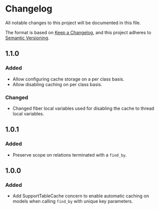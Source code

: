 # Changelog
All notable changes to this project will be documented in this file.

The format is based on [Keep a Changelog](https://keepachangelog.com/en/1.0.0/),
and this project adheres to [Semantic Versioning](https://semver.org/spec/v2.0.0.html).

## 1.1.0

### Added
- Allow configuring cache storage on a per class basis.
- Allow disabling caching on per class basis.

### Changed
- Changed fiber local variables used for disabling the cache to thread local variables.

## 1.0.1

### Added
- Preserve scope on relations terminated with a `find_by`.

## 1.0.0

### Added
- Add SupportTableCache concern to enable automatic caching on models when calling `find_by` with unique key parameters.
